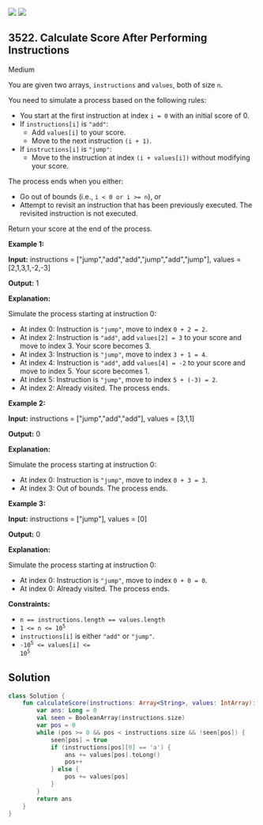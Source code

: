 [![](https://img.shields.io/github/stars/javadev/LeetCode-in-Kotlin?label=Stars&style=flat-square)](https://github.com/javadev/LeetCode-in-Kotlin)
[![](https://img.shields.io/github/forks/javadev/LeetCode-in-Kotlin?label=Fork%20me%20on%20GitHub%20&style=flat-square)](https://github.com/javadev/LeetCode-in-Kotlin/fork)

## 3522\. Calculate Score After Performing Instructions

Medium

You are given two arrays, `instructions` and `values`, both of size `n`.

You need to simulate a process based on the following rules:

*   You start at the first instruction at index `i = 0` with an initial score of 0.
*   If `instructions[i]` is `"add"`:
    *   Add `values[i]` to your score.
    *   Move to the next instruction `(i + 1)`.
*   If `instructions[i]` is `"jump"`:
    *   Move to the instruction at index `(i + values[i])` without modifying your score.

The process ends when you either:

*   Go out of bounds (i.e., `i < 0 or i >= n`), or
*   Attempt to revisit an instruction that has been previously executed. The revisited instruction is not executed.

Return your score at the end of the process.

**Example 1:**

**Input:** instructions = ["jump","add","add","jump","add","jump"], values = [2,1,3,1,-2,-3]

**Output:** 1

**Explanation:**

Simulate the process starting at instruction 0:

*   At index 0: Instruction is `"jump"`, move to index `0 + 2 = 2`.
*   At index 2: Instruction is `"add"`, add `values[2] = 3` to your score and move to index 3. Your score becomes 3.
*   At index 3: Instruction is `"jump"`, move to index `3 + 1 = 4`.
*   At index 4: Instruction is `"add"`, add `values[4] = -2` to your score and move to index 5. Your score becomes 1.
*   At index 5: Instruction is `"jump"`, move to index `5 + (-3) = 2`.
*   At index 2: Already visited. The process ends.

**Example 2:**

**Input:** instructions = ["jump","add","add"], values = [3,1,1]

**Output:** 0

**Explanation:**

Simulate the process starting at instruction 0:

*   At index 0: Instruction is `"jump"`, move to index `0 + 3 = 3`.
*   At index 3: Out of bounds. The process ends.

**Example 3:**

**Input:** instructions = ["jump"], values = [0]

**Output:** 0

**Explanation:**

Simulate the process starting at instruction 0:

*   At index 0: Instruction is `"jump"`, move to index `0 + 0 = 0`.
*   At index 0: Already visited. The process ends.

**Constraints:**

*   `n == instructions.length == values.length`
*   <code>1 <= n <= 10<sup>5</sup></code>
*   `instructions[i]` is either `"add"` or `"jump"`.
*   <code>-10<sup>5</sup> <= values[i] <= 10<sup>5</sup></code>

## Solution

```kotlin
class Solution {
    fun calculateScore(instructions: Array<String>, values: IntArray): Long {
        var ans: Long = 0
        val seen = BooleanArray(instructions.size)
        var pos = 0
        while (pos >= 0 && pos < instructions.size && !seen[pos]) {
            seen[pos] = true
            if (instructions[pos][0] == 'a') {
                ans += values[pos].toLong()
                pos++
            } else {
                pos += values[pos]
            }
        }
        return ans
    }
}
```